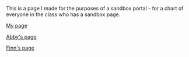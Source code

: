 This is a page I made for the purposes of a sandbox portal - for a chart of everyone in the class who has a sandbox page.

[My page](about.md)

[Abby's page](Abbysandbox.md)

[Finn's page](finnsandbox.md)
